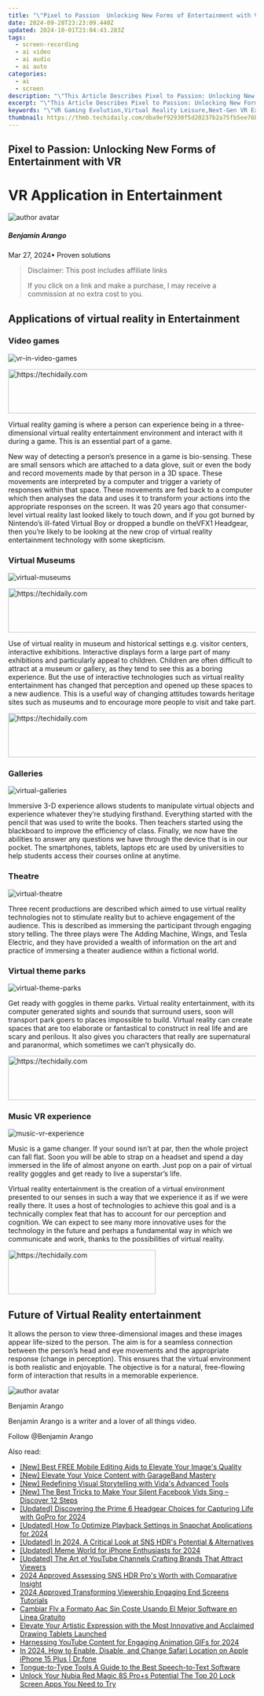```yaml
---
title: "\"Pixel to Passion  Unlocking New Forms of Entertainment with VR for 2024\""
date: 2024-09-28T23:23:09.440Z
updated: 2024-10-01T23:04:43.283Z
tags: 
  - screen-recording
  - ai video
  - ai audio
  - ai auto
categories: 
  - ai
  - screen
description: "\"This Article Describes Pixel to Passion: Unlocking New Forms of Entertainment with VR for 2024\""
excerpt: "\"This Article Describes Pixel to Passion: Unlocking New Forms of Entertainment with VR for 2024\""
keywords: "\"VR Gaming Evolution,Virtual Reality Leisure,Next-Gen VR Experience,Immersive VR Content,VR Entertainment Trend,VR Engagement Innovation,Pioneering VR Formats\""
thumbnail: https://thmb.techidaily.com/dba9ef92930f5d20237b2a75fb5ee76b8bab75f866f82161cefcc63f630df758.jpg
---
```


## Pixel to Passion: Unlocking New Forms of Entertainment with VR

# VR Application in Entertainment

![author avatar](https://images.wondershare.com/filmora/article-images/benjamin-arango-author.jpg)

##### Benjamin Arango

 Mar 27, 2024• Proven solutions

>  Disclaimer: This post includes affiliate links
>
>  If you click on a link and make a purchase, I may receive a commission at no extra cost to you.
>

## Applications of virtual reality in Entertainment

###

### Video games

![vr-in-video-games](https://images.wondershare.com/filmora/article-images/vr-in-video-games.jpg)

<!-- affiliate ads begin -->
<a href="https://aligracehair.sjv.io/c/5597632/2087267/19272" target="_top" id="2087267">
  <img src="//a.impactradius-go.com/display-ad/19272-2087267" border="0" alt="https://techidaily.com" width="728" height="90"/>
</a>
<img height="0" width="0" src="https://aligracehair.sjv.io/i/5597632/2087267/19272" style="position:absolute;visibility:hidden;" border="0" />
<!-- affiliate ads end -->

 Virtual reality gaming is where a person can experience being in a three-dimensional virtual reality entertainment environment and interact with it during a game. This is an essential part of a game.

 New way of detecting a person’s presence in a game is bio-sensing. These are small sensors which are attached to a data glove, suit or even the body and record movements made by that person in a 3D space. These movements are interpreted by a computer and trigger a variety of responses within that space. These movements are fed back to a computer which then analyses the data and uses it to transform your actions into the appropriate responses on the screen. It was 20 years ago that consumer-level virtual reality last looked likely to touch down, and if you got burned by Nintendo’s ill-fated Virtual Boy or dropped a bundle on theVFX1 Headgear, then you’re likely to be looking at the new crop of virtual reality entertainment technology with some skepticism.

### Virtual Museums

![virtual-museums](https://images.wondershare.com/filmora/article-images/virtual-museums.jpg)

<!-- affiliate ads begin -->
<a href="https://appsumo.8odi.net/c/5597632/2130891/7443" target="_top" id="2130891">
  <img src="//a.impactradius-go.com/display-ad/7443-2130891" border="0" alt="https://techidaily.com" width="728" height="90"/>
</a>
<img height="0" width="0" src="https://appsumo.8odi.net/i/5597632/2130891/7443" style="position:absolute;visibility:hidden;" border="0" />
<!-- affiliate ads end -->

 Use of virtual reality in museum and historical settings e.g. visitor centers, interactive exhibitions. Interactive displays form a large part of many exhibitions and particularly appeal to children. Children are often difficult to attract at a museum or gallery, as they tend to see this as a boring experience. But the use of interactive technologies such as virtual reality entertainment has changed that perception and opened up these spaces to a new audience. This is a useful way of changing attitudes towards heritage sites such as museums and to encourage more people to visit and take part.

<!-- affiliate ads begin -->
<a href="https://aligracehair.sjv.io/c/5597632/1959712/19272" target="_top" id="1959712">
  <img src="//a.impactradius-go.com/display-ad/19272-1959712" border="0" alt="https://techidaily.com" width="728" height="90"/>
</a>
<img height="0" width="0" src="https://aligracehair.sjv.io/i/5597632/1959712/19272" style="position:absolute;visibility:hidden;" border="0" />
<!-- affiliate ads end -->

### Galleries

![virtual-galleries](https://images.wondershare.com/filmora/article-images/virtual-galleries.png)

 Immersive 3-D experience allows students to manipulate virtual objects and experience whatever they’re studying firsthand. Everything started with the pencil that was used to write the books. Then teachers started using the blackboard to improve the efficiency of class. Finally, we now have the abilities to answer any questions we have through the device that is in our pocket. The smartphones, tablets, laptops etc are used by universities to help students access their courses online at anytime.

### Theatre

![virtual-theatre](https://images.wondershare.com/filmora/article-images/virtual-theatre.jpg)

 Three recent productions are described which aimed to use virtual reality technologies not to stimulate reality but to achieve engagement of the audience. This is described as immersing the participant through engaging story telling. The three plays were The Adding Machine, Wings, and Tesla Electric, and they have provided a wealth of information on the art and practice of immersing a theater audience within a fictional world.

### Virtual theme parks

![virtual-theme-parks](https://images.wondershare.com/filmora/article-images/virtual-theme-parks.jpg)

 Get ready with goggles in theme parks. Virtual reality entertainment, with its computer generated sights and sounds that surround users, soon will transport park goers to places impossible to build. Virtual reality can create spaces that are too elaborate or fantastical to construct in real life and are scary and perilous. It also gives you characters that really are supernatural and paranormal, which sometimes we can’t physically do.

<!-- affiliate ads begin -->
<a href="https://appsumo.8odi.net/c/5597632/2075462/7443" target="_top" id="2075462">
  <img src="//a.impactradius-go.com/display-ad/7443-2075462" border="0" alt="https://techidaily.com" width="728" height="90"/>
</a>
<img height="0" width="0" src="https://appsumo.8odi.net/i/5597632/2075462/7443" style="position:absolute;visibility:hidden;" border="0" />
<!-- affiliate ads end -->

### Music VR experience

![music-vr-experience](https://images.wondershare.com/filmora/article-images/music-vr-experience.jpg)

 Music is a game changer. If your sound isn’t at par, then the whole project can fall flat. Soon you will be able to strap on a headset and spend a day immersed in the life of almost anyone on earth. Just pop on a pair of virtual reality goggles and get ready to live a superstar’s life.

 Virtual reality entertainment is the creation of a virtual environment presented to our senses in such a way that we experience it as if we were really there. It uses a host of technologies to achieve this goal and is a technically complex feat that has to account for our perception and cognition. We can expect to see many more innovative uses for the technology in the future and perhaps a fundamental way in which we communicate and work, thanks to the possibilities of virtual reality.

<!-- affiliate ads begin -->
<a href="https://aligracehair.sjv.io/c/5597632/1902304/19272" target="_top" id="1902304">
  <img src="//a.impactradius-go.com/display-ad/19272-1902304" border="0" alt="https://techidaily.com" width="300" height="90"/>
</a>
<img height="0" width="0" src="https://aligracehair.sjv.io/i/5597632/1902304/19272" style="position:absolute;visibility:hidden;" border="0" />
<!-- affiliate ads end -->

## Future of Virtual Reality entertainment

 It allows the person to view three-dimensional images and these images appear life-sized to the person. The aim is for a seamless connection between the person’s head and eye movements and the appropriate response (change in perception). This ensures that the virtual environment is both realistic and enjoyable. The objective is for a natural, free-flowing form of interaction that results in a memorable experience.

![author avatar](https://images.wondershare.com/filmora/article-images/benjamin-arango-author.jpg)

Benjamin Arango

Benjamin Arango is a writer and a lover of all things video.

Follow @Benjamin Arango


<ins class="adsbygoogle"
     style="display:block"
     data-ad-format="autorelaxed"
     data-ad-client="ca-pub-7571918770474297"
     data-ad-slot="1223367746"></ins>



<ins class="adsbygoogle"
     style="display:block"
     data-ad-client="ca-pub-7571918770474297"
     data-ad-slot="8358498916"
     data-ad-format="auto"
     data-full-width-responsive="true"></ins>


<span class="atpl-alsoreadstyle">Also read:</span>
<div><ul>
<li><a href="https://article-files.techidaily.com/new-best-free-mobile-editing-aids-to-elevate-your-images-quality/"><u>[New] Best FREE Mobile Editing Aids to Elevate Your Image's Quality</u></a></li>
<li><a href="https://article-files.techidaily.com/new-elevate-your-voice-content-with-garageband-mastery/"><u>[New] Elevate Your Voice Content with GarageBand Mastery</u></a></li>
<li><a href="https://article-files.techidaily.com/new-redefining-visual-storytelling-with-vidas-advanced-tools/"><u>[New] Redefining Visual Storytelling with Vida's Advanced Tools</u></a></li>
<li><a href="https://facebook-clips.techidaily.com/new-the-best-tricks-to-make-your-silent-facebook-vids-sing-discover-12-steps/"><u>[New] The Best Tricks to Make Your Silent Facebook Vids Sing – Discover 12 Steps</u></a></li>
<li><a href="https://article-files.techidaily.com/updated-discovering-the-prime-6-headgear-choices-for-capturing-life-with-gopro-for-2024/"><u>[Updated] Discovering the Prime 6 Headgear Choices for Capturing Life with GoPro for 2024</u></a></li>
<li><a href="https://article-files.techidaily.com/updated-how-to-optimize-playback-settings-in-snapchat-applications-for-2024/"><u>[Updated] How To Optimize Playback Settings in Snapchat Applications for 2024</u></a></li>
<li><a href="https://article-files.techidaily.com/updated-in-2024-a-critical-look-at-sns-hdrs-potential-and-alternatives/"><u>[Updated] In 2024, A Critical Look at SNS HDR's Potential & Alternatives</u></a></li>
<li><a href="https://article-files.techidaily.com/updated-meme-world-for-iphone-enthusiasts-for-2024/"><u>[Updated] Meme World for iPhone Enthusiasts for 2024</u></a></li>
<li><a href="https://facebook-video-footage.techidaily.com/updated-the-art-of-youtube-channels-crafting-brands-that-attract-viewers/"><u>[Updated] The Art of YouTube Channels Crafting Brands That Attract Viewers</u></a></li>
<li><a href="https://article-posts.techidaily.com/2024-approved-assessing-sns-hdr-pros-worth-with-comparative-insight/"><u>2024 Approved Assessing SNS HDR Pro's Worth with Comparative Insight</u></a></li>
<li><a href="https://youtube-data.techidaily.com/approved-transforming-viewership-engaging-end-screens-tutorials/"><u>2024 Approved Transforming Viewership Engaging End Screens Tutorials</u></a></li>
<li><a href="https://some-guidance.techidaily.com/cambiar-flv-a-formato-aac-sin-coste-usando-el-mejor-software-en-linea-gratuito/"><u>Cambiar Flv a Formato Aac Sin Coste Usando El Mejor Software en Línea Gratuito</u></a></li>
<li><a href="https://buynow-reviews.techidaily.com/elevate-your-artistic-expression-with-the-most-innovative-and-acclaimed-drawing-tablets-launched/"><u>Elevate Your Artistic Expression with the Most Innovative and Acclaimed Drawing Tablets Launched</u></a></li>
<li><a href="https://youtube-sure.techidaily.com/ssing-youtube-content-for-engaging-animation-gifs-for-2024/"><u>Harnessing YouTube Content for Engaging Animation GIFs for 2024</u></a></li>
<li><a href="https://iphone-location.techidaily.com/in-2024-how-to-enable-disable-and-change-safari-location-on-apple-iphone-15-plus-drfone-by-drfone-virtual-ios/"><u>In 2024, How to Enable, Disable, and Change Safari Location on Apple iPhone 15 Plus | Dr.fone</u></a></li>
<li><a href="https://article-files.techidaily.com/tongue-to-type-tools-a-guide-to-the-best-speech-to-text-software/"><u>Tongue-to-Type Tools A Guide to the Best Speech-to-Text Software</u></a></li>
<li><a href="https://easy-unlock-android.techidaily.com/unlock-your-nubia-red-magic-8s-propluss-potential-the-top-20-lock-screen-apps-you-need-to-try-by-drfone-android/"><u>Unlock Your Nubia Red Magic 8S Pro+s Potential The Top 20 Lock Screen Apps You Need to Try</u></a></li>
</ul></div>

